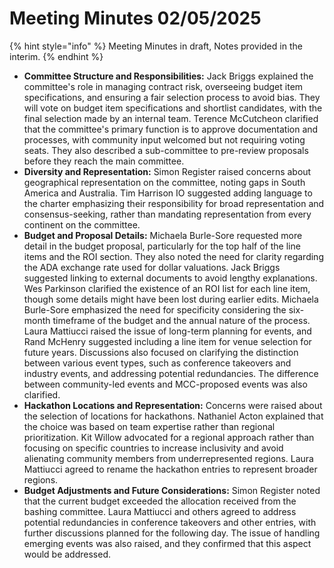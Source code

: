 # Meeting Minutes 02/05/2025

{% hint style="info" %}
Meeting Minutes in draft, Notes provided in the interim.&#x20;
{% endhint %}

* **Committee Structure and Responsibilities:** Jack Briggs explained the committee's role in managing contract risk,  overseeing budget item specifications, and ensuring a fair selection process to avoid bias.  They will vote on budget item specifications and shortlist candidates, with the final selection made by an internal team.  Terence McCutcheon clarified that the committee's primary function is to approve documentation and processes, with community input welcomed but not requiring voting seats.  They also described a sub-committee to pre-review proposals before they reach the main committee.
* **Diversity and Representation:** Simon Register raised concerns about geographical representation on the committee, noting gaps in South America and Australia. Tim Harrison IO suggested adding language to the charter emphasizing their responsibility for broad representation and consensus-seeking, rather than mandating representation from every continent on the committee.
* **Budget and Proposal Details:** Michaela Burle-Sore requested more detail in the budget proposal, particularly for the top half of the line items and the ROI section.  They also noted the need for clarity regarding the ADA exchange rate used for dollar valuations.  Jack Briggs suggested linking to external documents to avoid lengthy explanations.  Wes Parkinson clarified the existence of an ROI list for each line item, though some details might have been lost during earlier edits. Michaela Burle-Sore emphasized the need for specificity considering the six-month timeframe of the budget and the annual nature of the process.  Laura Mattiucci raised the issue of long-term planning for events, and Rand McHenry suggested including a line item for venue selection for future years.  Discussions also focused on clarifying the distinction between various event types, such as conference takeovers and industry events, and addressing potential redundancies. The difference between community-led events and MCC-proposed events was also clarified.
* **Hackathon Locations and Representation:** Concerns were raised about the selection of locations for hackathons.  Nathaniel Acton explained that the choice was based on team expertise rather than regional prioritization. Kit Willow advocated for a regional approach rather than focusing on specific countries to increase inclusivity and avoid alienating community members from underrepresented regions. Laura Mattiucci agreed to rename the hackathon entries to represent broader regions.
* **Budget Adjustments and Future Considerations:** Simon Register noted that the current budget exceeded the allocation received from the bashing committee.  Laura Mattiucci and others agreed to address potential redundancies in conference takeovers and other entries, with further discussions planned for the following day. The issue of handling emerging events was also raised, and they confirmed that this aspect would be addressed.
